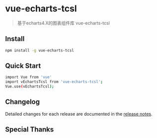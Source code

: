 # vue-echarts-tcsl

> 基于echarts4.X的图表组件库 vue-echarts-tcsl


## Install
``` bash
npm install -g vue-echarts-tcsl
```

## Quick Start
``` bash
import Vue from 'vue'
import vEchartsTcsl from 'vue-echarts-tcsl';
Vue.use(vEchartsTcsl);
```


## Changelog
Detailed changes for each release are documented in the [release notes](http://jianshu.com).


## Special Thanks
